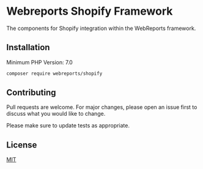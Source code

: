 # Webreports Shopify Framework

The components for Shopify integration within the WebReports framework.

## Installation

Minimum PHP Version: 7.0

```bash
composer require webreports/shopify
```

## Contributing
Pull requests are welcome. For major changes, please open an issue first to discuss what you would like to change.

Please make sure to update tests as appropriate.

## License
[MIT](https://choosealicense.com/licenses/mit/)